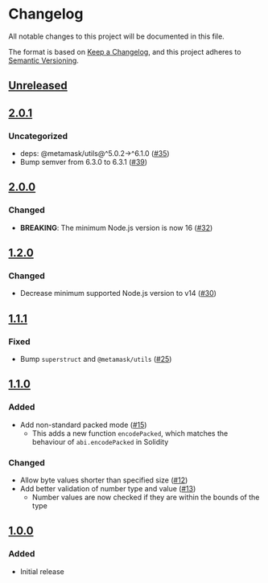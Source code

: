 # Changelog
All notable changes to this project will be documented in this file.

The format is based on [Keep a Changelog](https://keepachangelog.com/en/1.0.0/),
and this project adheres to [Semantic Versioning](https://semver.org/spec/v2.0.0.html).

## [Unreleased]

## [2.0.1]
### Uncategorized
- deps: @metamask/utils@^5.0.2->^6.1.0 ([#35](https://github.com/MetaMask/abi-utils/pull/35))
- Bump semver from 6.3.0 to 6.3.1 ([#39](https://github.com/MetaMask/abi-utils/pull/39))

## [2.0.0]
### Changed
- **BREAKING**: The minimum Node.js version is now 16 ([#32](https://github.com/MetaMask/abi-utils/pull/32))

## [1.2.0]
### Changed
- Decrease minimum supported Node.js version to v14 ([#30](https://github.com/MetaMask/abi-utils/pull/30))

## [1.1.1]
### Fixed
- Bump `superstruct` and `@metamask/utils` ([#25](https://github.com/MetaMask/abi-utils/pull/25))

## [1.1.0]
### Added
- Add non-standard packed mode ([#15](https://github.com/MetaMask/abi-utils/pull/15))
  - This adds a new function `encodePacked`, which matches the behaviour of `abi.encodePacked` in Solidity

### Changed
- Allow byte values shorter than specified size ([#12](https://github.com/MetaMask/abi-utils/pull/12))
- Add better validation of number type and value ([#13](https://github.com/MetaMask/abi-utils/pull/13))
  - Number values are now checked if they are within the bounds of the type

## [1.0.0]
### Added
- Initial release

[Unreleased]: https://github.com/MetaMask/abi-utils/compare/v2.0.1...HEAD
[2.0.1]: https://github.com/MetaMask/abi-utils/compare/v2.0.0...v2.0.1
[2.0.0]: https://github.com/MetaMask/abi-utils/compare/v1.2.0...v2.0.0
[1.2.0]: https://github.com/MetaMask/abi-utils/compare/v1.1.1...v1.2.0
[1.1.1]: https://github.com/MetaMask/abi-utils/compare/v1.1.0...v1.1.1
[1.1.0]: https://github.com/MetaMask/abi-utils/compare/v1.0.0...v1.1.0
[1.0.0]: https://github.com/MetaMask/abi-utils/releases/tag/v1.0.0
